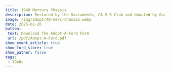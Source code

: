 ```yaml
---
title: 1940 Mercury Chassis
description: Restored by the Sacramento, CA V-8 Club and donated by Gary Wright - CA
image: /img/adopt/40-merc-chassis.webp
date: 2025-02-26
button: 
 text: Download The Adopt-A-Ford Form
 url: /pdf/Adopt-A-Ford.pdf
show_event_article: true
show_ford_store: true
show_patner: false
tags: 
 - 1940s
---
```


